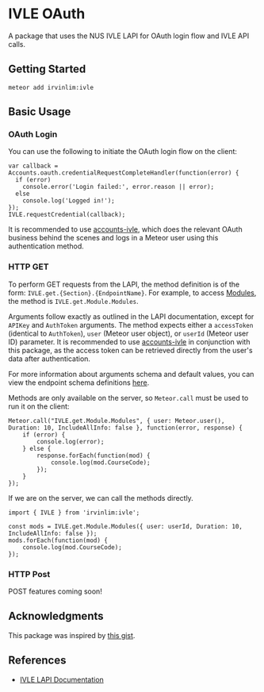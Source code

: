 # IVLE OAuth
A package that uses the NUS IVLE LAPI for OAuth login flow and IVLE API calls.

## Getting Started
    meteor add irvinlim:ivle

## Basic Usage
### OAuth Login
You can use the following to initiate the OAuth login flow on the client:

    var callback = Accounts.oauth.credentialRequestCompleteHandler(function(error) {
      if (error) 
        console.error('Login failed:', error.reason || error);
      else 
        console.log('Logged in!');
    });
    IVLE.requestCredential(callback);

It is recommended to use [accounts-ivle](https://github.com/irvinlim/meteor-accounts-ivle), which does the relevant OAuth business behind the scenes and logs in a Meteor user using this authentication method.

### HTTP GET
To perform GET requests from the LAPI, the method definition is of the form: `IVLE.get.{Section}.{EndpointName}`. For example, to access [Modules](https://wiki.nus.edu.sg/display/ivlelapi/Module), the method is `IVLE.get.Module.Modules`.

Arguments follow exactly as outlined in the LAPI documentation, except for `APIKey` and `AuthToken` arguments. The method expects either a `accessToken` (identical to `AuthToken`), `user` (Meteor user object), or `userId` (Meteor user ID) parameter. It is recommended to use [accounts-ivle](https://github.com/irvinlim/meteor-accounts-ivle) in conjunction with this package, as the access token can be retrieved directly from the user's data after authentication.

For more information about arguments schema and default values, you can view the endpoint schema definitions [here](https://github.com/irvinlim/meteor-ivle/tree/master/server/endpoints/get).

Methods are only available on the server, so `Meteor.call` must be used to run it on the client:

    Meteor.call("IVLE.get.Module.Modules", { user: Meteor.user(), Duration: 10, IncludeAllInfo: false }, function(error, response) {
        if (error) {
            console.log(error);
        } else {
            response.forEach(function(mod) {
                console.log(mod.CourseCode);
            });
        }
    });

If we are on the server, we can call the methods directly.

    import { IVLE } from 'irvinlim:ivle';

    const mods = IVLE.get.Module.Modules({ user: userId, Duration: 10, IncludeAllInfo: false });
    mods.forEach(function(mod) {
        console.log(mod.CourseCode);
    });

### HTTP Post
POST features coming soon!

## Acknowledgments
This package was inspired by [this gist](https://gist.github.com/lukasvan3l/355a4fc1968c5f438b85).

## References
- [IVLE LAPI Documentation](https://wiki.nus.edu.sg/display/ivlelapi/Home)
